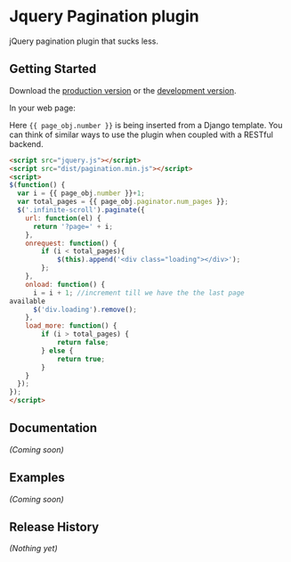 # Jquery Pagination plugin

jQuery pagination plugin that sucks less.

## Getting Started
Download the [production version][min] or the [development version][max].

[min]: https://raw.github.com/vinitkumar/pagination.js/master/dist/pagination.min.js
[max]: https://raw.github.com/vinitkumar/pagination.js/master/dist/pagination.js

In your web page:

Here `{{ page_obj.number }}` is being inserted from a Django template. You can think 
of similar ways to use the plugin when coupled with a RESTful backend.


```html
<script src="jquery.js"></script>
<script src="dist/pagination.min.js"></script>
<script>
$(function() {
  var i = {{ page_obj.number }}+1;
  var total_pages = {{ page_obj.paginator.num_pages }};
  $('.infinite-scroll').paginate({
    url: function(el) {
      return '?page=' + i;
    },
    onrequest: function() {
        if (i < total_pages){
            $(this).append('<div class="loading"></div>');
        };
    },
    onload: function() {
      i = i + 1; //increment till we have the the last page
available
      $('div.loading').remove();
    },
    load_more: function() {
        if (i > total_pages) {
            return false;
        } else {
            return true;
        }
    }
  });
});
</script>
```

## Documentation
_(Coming soon)_

## Examples
_(Coming soon)_

## Release History
_(Nothing yet)_
